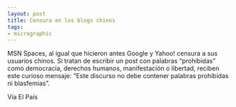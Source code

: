 ```yaml
---
layout: post
title: Censura en los blogs chinos
tags:
- micrographic
---
```

MSN Spaces, al igual que hicieron antes Google y Yahoo! censura a sus usuarios chinos. Si tratan de escribir un post con palabras “prohibidas” como democracia, derechos humanos, manifestación o libertad, reciben este curioso mensaje: “Este discurso no debe contener palabras prohibidas ni blasfemias”.

Vía El País
